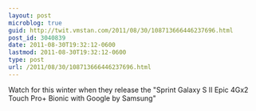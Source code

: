 ```yaml
---
layout: post
microblog: true
guid: http://twit.vmstan.com/2011/08/30/108713666446237696.html
post_id: 3040839
date: 2011-08-30T19:32:12-0600
lastmod: 2011-08-30T19:32:12-0600
type: post
url: /2011/08/30/108713666446237696.html
---
```

Watch for this winter when they release the "Sprint Galaxy S II Epic 4Gx2 Touch Pro+ Bionic with Google by Samsung"
